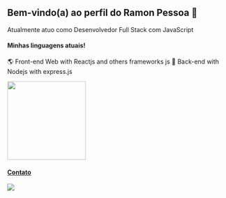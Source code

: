 ## Bem-vindo(a) ao perfil do Ramon Pessoa 🚀

Atualmente atuo como Desenvolvedor Full Stack com JavaScript

#### Minhas linguagens atuais! 
🌎 Front-end Web with Reactjs and others frameworks js
📡 Back-end with Nodejs with express.js 

<div style='display: flex'>
  <a href="https://github.com/ramonpessoadev">
<!--   <img height="180em" src="https://github-readme-stats.vercel.app/api?username=ramonpessoadev&show_icons=true&theme=tokyonight&include_all_commits=true&count_private=true"/> -->
  <img height="180em" src="https://github-readme-stats.vercel.app/api/top-langs/?username=ramonpessoadev&show_icons=true&theme=tokyonight&layout=compact&locale=pt-br&langs_count=10""/>
  </div>
 
#### Contato

<a href="https://www.linkedin.com/in/ramonpessoasilvadev/" target="_blank"><img src="https://img.shields.io/badge/-LinkedIn-%230077B5?style=for-the-badge&logo=linkedin&logoColor=white" target="_blank"></a> 
